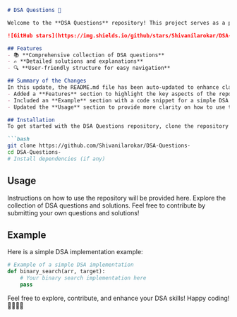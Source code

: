 ```markdown
# DSA Questions 🚀

Welcome to the **DSA Questions** repository! This project serves as a platform for developers and learners to practice and enhance their skills in Data Structures and Algorithms (DSA). This repository is designed to help you improve your understanding of various data structures and algorithms through a collection of questions and solutions.

![GitHub stars](https://img.shields.io/github/stars/Shivanilarokar/DSA-Questions-?style=social) ![Forks](https://img.shields.io/github/forks/Shivanilarokar/DSA-Questions-?style=social)

## Features
- 📚 **Comprehensive collection of DSA questions**
- ✍️ **Detailed solutions and explanations**
- 🔍 **User-friendly structure for easy navigation**

## Summary of the Changes
In this update, the README.md file has been auto-updated to enhance clarity and engagement. The following changes were made:
- Added a **Features** section to highlight the key aspects of the repository.
- Included an **Example** section with a code snippet for a simple DSA implementation.
- Updated the **Usage** section to provide more clarity on how to use the repository.

## Installation
To get started with the DSA Questions repository, clone the repository to your local machine:

```bash
git clone https://github.com/Shivanilarokar/DSA-Questions-
cd DSA-Questions-
# Install dependencies (if any)
```

## Usage
Instructions on how to use the repository will be provided here. Explore the collection of DSA questions and solutions. Feel free to contribute by submitting your own questions and solutions!

## Example
Here is a simple DSA implementation example:

```python
# Example of a simple DSA implementation
def binary_search(arr, target):
    # Your binary search implementation here
    pass
```

Feel free to explore, contribute, and enhance your DSA skills! Happy coding! 👩‍💻👨‍💻
```
